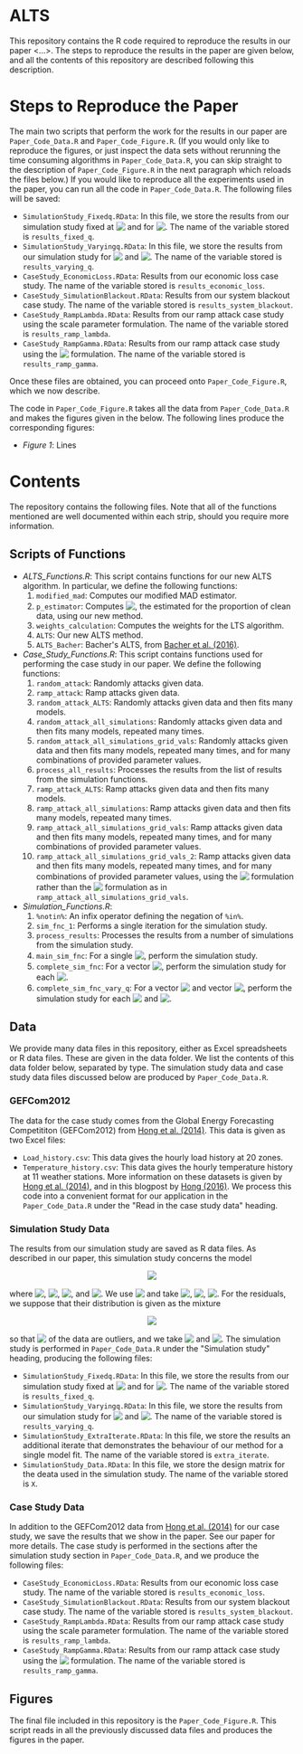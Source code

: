 # ALTS

This repository contains the R code required to reproduce the results in our paper <...>. The steps to reproduce the results in the paper are given below, and all the contents of this repository are described following this description.

# Steps to Reproduce the Paper

The main two scripts that perform the work for the results in our paper are `Paper_Code_Data.R` and `Paper_Code_Figure.R`. (If you would only like to reproduce the figures, or just inspect the data sets without rerunning the time consuming algorithms in `Paper_Code_Data.R`, you can skip straight to the description of `Paper_Code_Figure.R` in the next paragraph which reloads the files below.) If you would like to reproduce all the experiments used in the paper, you can run all the code in `Paper_Code_Data.R`. The following files will be saved:
- `SimulationStudy_Fixedq.RData`: In this file, we store the results from our simulation study fixed at <!-- $q = 1.35$ --> <img style="transform: translateY(0.1em); background: white;" src="https://render.githubusercontent.com/render/math?math=q%20%3D%201.35"> and for <!-- $p = 0.5,0.51,\ldots,1$ --> <img style="transform: translateY(0.1em); background: white;" src="https://render.githubusercontent.com/render/math?math=p%20%3D%200.5%2C0.51%2C%5Cldots%2C1">. The name of the variable stored is `results_fixed_q`.
- `SimulationStudy_Varyingq.RData`: In this file, we store the results from our simulation study for <!-- $q = 1,1.7,\ldots,1.35,1.42,1.49$ --> <img style="transform: translateY(0.1em); background: white;" src="https://render.githubusercontent.com/render/math?math=q%20%3D%201%2C1.7%2C%5Cldots%2C1.35%2C1.42%2C1.49"> and <!-- $p = 0.55,0.6,\ldots,0.90,0.95$ --> <img style="transform: translateY(0.1em); background: white;" src="https://render.githubusercontent.com/render/math?math=p%20%3D%200.55%2C0.6%2C%5Cldots%2C0.90%2C0.95">. The name of the variable stored is `results_varying_q`.
- `CaseStudy_EconomicLoss.RData`: Results from our economic loss case study. The name of the variable stored is `results_economic_loss`.
- `CaseStudy_SimulationBlackout.RData`: Results from our system blackout case study. The name of the variable stored is `results_system_blackout`.
- `CaseStudy_RampLambda.RData`: Results from our ramp attack case study using the scale parameter formulation. The name of the variable stored is `results_ramp_lambda`.
- `CaseStudy_RampGamma.RData`: Results from our ramp attack case study using the <!-- $\gamma$ --> <img style="transform: translateY(0.1em); background: white;" src="https://render.githubusercontent.com/render/math?math=%5Cgamma"> formulation. The name of the variable stored is `results_ramp_gamma`.

Once these files are obtained, you can proceed onto `Paper_Code_Figure.R`, which we now describe. 

The code in `Paper_Code_Figure.R` takes all the data from `Paper_Code_Data.R` and makes the figures given in the below. The following lines produce the corresponding figures:
- _Figure 1_: Lines

# Contents

The repository contains the following files. Note that all of the functions mentioned are well documented within each strip, should you require more information.

## Scripts of Functions

- _ALTS\_Functions.R_: This script contains functions for our new ALTS algorithm. In particular, we define the following functions:
    1. `modified_mad`: Computes our modified MAD estimator.
    2. `p_estimator`: Computes <!-- $p$ --> <img style="transform: translateY(0.1em); background: white;" src="https://render.githubusercontent.com/render/math?math=p">, the estimated for the proportion of clean data, using our new method.
    3. `weights_calculation`: Computes the weights for the LTS algorithm.
    4. `ALTS`: Our new ALTS method.
    5. `ALTS_Bacher`: Bacher's ALTS, from [Bacher et al. (2016)](10.1109/ICASSP.2016.7472513).
- _Case\_Study\_Functions.R_: This script contains functions used for performing the case study in our paper. We define the following functions:
    1. `random_attack`: Randomly attacks given data.
    2. `ramp_attack`: Ramp attacks given data.
    3. `random_attack_ALTS`: Randomly attacks given data and then fits many models.
    4. `random_attack_all_simulations`: Randomly attacks given data and then fits many models, repeated many times.
    5. `random_attack_all_simulations_grid_vals`: Randomly attacks given data and then fits many models, repeated many times, and for many combinations of provided parameter values.
    6. `process_all_results`: Processes the results from the list of results from the simulation functions.
    7. `ramp_attack_ALTS`: Ramp attacks given data and then fits many models.
    8. `ramp_attack_all_simulations`: Ramp attacks given data and then fits many models, repeated many times.
    9. `ramp_attack_all_simulations_grid_vals`: Ramp attacks given data and then fits many models, repeated many times, and for many combinations of provided parameter values.
    10. `ramp_attack_all_simulations_grid_vals_2`: Ramp attacks given data and then fits many models, repeated many times, and for many combinations of provided parameter values, using the <!-- $\gamma=1+\ell\lambda/2$ --> <img style="transform: translateY(0.1em); background: white;" src="https://render.githubusercontent.com/render/math?math=%5Cgamma%3D1%2B%5Cell%5Clambda%2F2"> formulation rather than the <!-- $\lambda$ --> <img style="transform: translateY(0.1em); background: white;" src="https://render.githubusercontent.com/render/math?math=%5Clambda"> formulation as in `ramp_attack_all_simulations_grid_vals`.
- _Simulation\_Functions.R_:
    1. `%notin%`: An infix operator defining the negation of `%in%`.
    2. `sim_fnc_1`: Performs a single iteration for the simulation study.
    3. `process_results`: Processes the results from a number of simulations from the simulation study.
    4. `main_sim_fnc`: For a single <!-- $p$ --> <img style="transform: translateY(0.1em); background: white;" src="https://render.githubusercontent.com/render/math?math=p">, perform the simulation study.
    5. `complete_sim_fnc`: For a vector <!-- $\mathbf{p}$ --> <img style="transform: translateY(0.1em); background: white;" src="https://render.githubusercontent.com/render/math?math=%5Cmathbf%7Bp%7D">, perform the simulation study for each <!-- $p_i$ --> <img style="transform: translateY(0.1em); background: white;" src="https://render.githubusercontent.com/render/math?math=p_i">.
    6. `complete_sim_fnc_vary_q`: For a vector <!-- $\mathbf{p}$ --> <img style="transform: translateY(0.1em); background: white;" src="https://render.githubusercontent.com/render/math?math=%5Cmathbf%7Bp%7D"> and vector <!-- $\mathbf{q}$ --> <img style="transform: translateY(0.1em); background: white;" src="https://render.githubusercontent.com/render/math?math=%5Cmathbf%7Bq%7D">, perform the simulation study for each <!-- $p_i$ --> <img style="transform: translateY(0.1em); background: white;" src="https://render.githubusercontent.com/render/math?math=p_i"> and <!-- $q_j$ --> <img style="transform: translateY(0.1em); background: white;" src="https://render.githubusercontent.com/render/math?math=q_j">.

## Data

We provide many data files in this repository, either as Excel spreadsheets or R data files. These are given in the data folder. We list the contents of this data folder below, separated by type. The simulation study data and case study data files discussed below are produced by `Paper_Code_Data.R`.

### GEFCom2012

The data for the case study comes from the Global Energy Forecasting Competititon (GEFCom2012) from [Hong et al. (2014)](https://doi.org/10.1016/j.ijforecast.2013.07.001). This data is given as two Excel files:

- `Load_history.csv`: This data gives the hourly load history at 20 zones.
- `Temperature_history.csv`: This data gives the hourly temperature history at 11 weather stations.
More information on these datasets is given by [Hong et al. (2014)](https://doi.org/10.1016/j.ijforecast.2013.07.001), and in this blogpost by [Hong (2016)](http://blog.drhongtao.com/2016/07/gefcom2012-load-forecasting-data.html). We process this code into a convenient format for our application in the `Paper_Code_Data.R` under the "Read in the case study data" heading.

### Simulation Study Data

The results from our simulation study are saved as R data files. As described in our paper, this simulation study concerns the model 
<!-- $$ 
y_i = \beta_0 + \beta_1x_{1i} + \beta_2x_{2i} + \beta_3x_{3i} + \epsilon_i, \quad i=1,\ldots,n, 
$$ --> 

<div align="center"><img style="background: white;" src="https://render.githubusercontent.com/render/math?math=y_i%20%3D%20%5Cbeta_0%20%2B%20%5Cbeta_1x_%7B1i%7D%20%2B%20%5Cbeta_2x_%7B2i%7D%20%2B%20%5Cbeta_3x_%7B3i%7D%20%2B%20%5Cepsilon_i%2C%20%5Cquad%20i%3D1%2C%5Cldots%2Cn%2C%20%0D"></div>

where <!-- $\beta_0 = -1.3$ --> <img style="transform: translateY(0.1em); background: white;" src="https://render.githubusercontent.com/render/math?math=%5Cbeta_0%20%3D%20-1.3">, <!-- $\beta_1 = 2.0$ --> <img style="transform: translateY(0.1em); background: white;" src="https://render.githubusercontent.com/render/math?math=%5Cbeta_1%20%3D%202.0">, <!-- $\beta_2 = 1.7$ --> <img style="transform: translateY(0.1em); background: white;" src="https://render.githubusercontent.com/render/math?math=%5Cbeta_2%20%3D%201.7">, and <!-- $\beta_3 = -3.0$ --> <img style="transform: translateY(0.1em); background: white;" src="https://render.githubusercontent.com/render/math?math=%5Cbeta_3%20%3D%20-3.0">. We use <!-- $n = 2000$ --> <img style="transform: translateY(0.1em); background: white;" src="https://render.githubusercontent.com/render/math?math=n%20%3D%202000"> and take <!-- $x_1 \sim \mathcal U(-1, 1)$ --> <img style="transform: translateY(0.1em); background: white;" src="https://render.githubusercontent.com/render/math?math=x_1%20%5Csim%20%5Cmathcal%20U(-1%2C%201)">, <!-- $x_2 \sim \mathcal N(0, 1)$ --> <img style="transform: translateY(0.1em); background: white;" src="https://render.githubusercontent.com/render/math?math=x_2%20%5Csim%20%5Cmathcal%20N(0%2C%201)">, <!-- $x_3 \sim \mathcal U(0, 1)$ --> <img style="transform: translateY(0.1em); background: white;" src="https://render.githubusercontent.com/render/math?math=x_3%20%5Csim%20%5Cmathcal%20U(0%2C%201)">. For the residuals, we suppose that their distribution is given as the mixture 
<!-- $$ 
\epsilon_i \sim \underbrace{p\mathcal N(0, \sigma_1)}_{\text{clean data}} + \underbrace{(1-p)\mathcal N(0, \sigma_2)}_{\text{contaminated data}}, 
$$ --> 

<div align="center"><img style="background: white;" src="https://render.githubusercontent.com/render/math?math=%5Cepsilon_i%20%5Csim%20%5Cunderbrace%7Bp%5Cmathcal%20N(0%2C%20%5Csigma_1)%7D_%7B%5Ctext%7Bclean%20data%7D%7D%20%2B%20%5Cunderbrace%7B(1-p)%5Cmathcal%20N(0%2C%20%5Csigma_2)%7D_%7B%5Ctext%7Bcontaminated%20data%7D%7D%2C%20%0D"></div>

so that <!-- $100(1-p)\%$ --> <img style="transform: translateY(0.1em); background: white;" src="https://render.githubusercontent.com/render/math?math=100(1-p)%5C%25"> of the data are outliers, and we take <!-- $\sigma_1 = 0.1$ --> <img style="transform: translateY(0.1em); background: white;" src="https://render.githubusercontent.com/render/math?math=%5Csigma_1%20%3D%200.1"> and <!-- $\sigma_2=1.3$ --> <img style="transform: translateY(0.1em); background: white;" src="https://render.githubusercontent.com/render/math?math=%5Csigma_2%3D1.3">. The simulation study is performed in `Paper_Code_Data.R` under the "Simulation study" heading, producing the following files:

- `SimulationStudy_Fixedq.RData`: In this file, we store the results from our simulation study fixed at <!-- $q = 1.35$ --> <img style="transform: translateY(0.1em); background: white;" src="https://render.githubusercontent.com/render/math?math=q%20%3D%201.35"> and for <!-- $p = 0.5,0.51,\ldots,1$ --> <img style="transform: translateY(0.1em); background: white;" src="https://render.githubusercontent.com/render/math?math=p%20%3D%200.5%2C0.51%2C%5Cldots%2C1">. The name of the variable stored is `results_fixed_q`.
- `SimulationStudy_Varyingq.RData`: In this file, we store the results from our simulation study for <!-- $q = 1,1.7,\ldots,1.35,1.42,1.49$ --> <img style="transform: translateY(0.1em); background: white;" src="https://render.githubusercontent.com/render/math?math=q%20%3D%201%2C1.7%2C%5Cldots%2C1.35%2C1.42%2C1.49"> and <!-- $p = 0.55,0.6,\ldots,0.90,0.95$ --> <img style="transform: translateY(0.1em); background: white;" src="https://render.githubusercontent.com/render/math?math=p%20%3D%200.55%2C0.6%2C%5Cldots%2C0.90%2C0.95">. The name of the variable stored is `results_varying_q`.
- `SimulationStudy_ExtraIterate.RData`: In this file, we store the results an additional iterate that demonstrates the behaviour of our method for a single model fit. The name of the variable stored is `extra_iterate`.
- `SimulationStudy_Data.RData`: In this file, we store the design matrix for the deata used in the simulation study. The name of the variable stored is `X`.
### Case Study Data

In addition to the GEFCom2012 data from [Hong et al. (2014)](https://doi.org/10.1016/j.ijforecast.2013.07.001) for our case study, we save the results that we show in the paper. See our paper for more details. The case study is performed in the sections after the simulation study section in `Paper_Code_Data.R`, and we produce the following files:
- `CaseStudy_EconomicLoss.RData`: Results from our economic loss case study. The name of the variable stored is `results_economic_loss`.
- `CaseStudy_SimulationBlackout.RData`: Results from our system blackout case study. The name of the variable stored is `results_system_blackout`.
- `CaseStudy_RampLambda.RData`: Results from our ramp attack case study using the scale parameter formulation. The name of the variable stored is `results_ramp_lambda`.
- `CaseStudy_RampGamma.RData`: Results from our ramp attack case study using the <!-- $\gamma$ --> <img style="transform: translateY(0.1em); background: white;" src="https://render.githubusercontent.com/render/math?math=%5Cgamma"> formulation. The name of the variable stored is `results_ramp_gamma`.

## Figures 

The final file included in this repository is the `Paper_Code_Figure.R`. This script reads in all the previously discussed data files and produces the figures in the paper.

